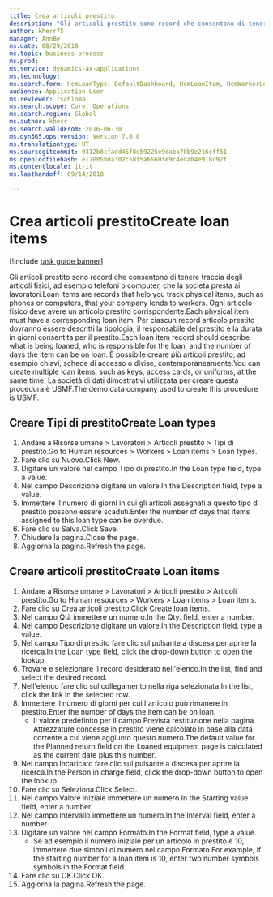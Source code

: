 ```yaml
--- 
title: Crea articoli prestito
description: "Gli articoli prestito sono record che consentono di tenere traccia degli articoli fisici, ad esempio telefoni o computer, che la società presta ai lavoratori."
author: kherr75
manager: AnnBe
ms.date: 08/29/2018
ms.topic: business-process
ms.prod: 
ms.service: dynamics-ax-applications
ms.technology: 
ms.search.form: HcmLoanType, DefaultDashboard, HcmLoanItem, HcmWorkerLookUp
audience: Application User
ms.reviewer: rschloma
ms.search.scope: Core, Operations
ms.search.region: Global
ms.author: kherr
ms.search.validFrom: 2016-06-30
ms.dyn365.ops.version: Version 7.0.0
ms.translationtype: HT
ms.sourcegitcommit: 0312b8cfadd45f8e59225e9daba78b9e216cff51
ms.openlocfilehash: e17005bda302c58f5a6560fe9c4eda04e918c92f
ms.contentlocale: it-it
ms.lasthandoff: 09/14/2018

---
```

# <a name="create-loan-items"></a><span data-ttu-id="41819-103">Crea articoli prestito</span><span class="sxs-lookup"><span data-stu-id="41819-103">Create loan items</span></span>

[!include [task guide banner](../../includes/task-guide-banner.md)]

<span data-ttu-id="41819-104">Gli articoli prestito sono record che consentono di tenere traccia degli articoli fisici, ad esempio telefoni o computer, che la società presta ai lavoratori.</span><span class="sxs-lookup"><span data-stu-id="41819-104">Loan items are records that help you track physical items, such as phones or computers, that your company lends to workers.</span></span> <span data-ttu-id="41819-105">Ogni articolo fisico deve avere un articolo prestito corrispondente.</span><span class="sxs-lookup"><span data-stu-id="41819-105">Each physical item must have a corresponding loan item.</span></span> <span data-ttu-id="41819-106">Per ciascun record articolo prestito dovranno essere descritti la tipologia, il responsabile del prestito e la durata in giorni consentita per il prestito.</span><span class="sxs-lookup"><span data-stu-id="41819-106">Each loan item record should describe what is being loaned, who is responsible for the loan, and the number of days the item can be on loan.</span></span> <span data-ttu-id="41819-107">È possibile creare più articoli prestito, ad esempio chiavi, schede di accesso o divise, contemporaneamente.</span><span class="sxs-lookup"><span data-stu-id="41819-107">You can create multiple loan items, such as keys, access cards, or uniforms, at the same time.</span></span> <span data-ttu-id="41819-108">La società di dati dimostrativi utilizzata per creare questa procedura è USMF.</span><span class="sxs-lookup"><span data-stu-id="41819-108">The demo data company used to create this procedure is USMF.</span></span>


## <a name="create-loan-types"></a><span data-ttu-id="41819-109">Creare Tipi di prestito</span><span class="sxs-lookup"><span data-stu-id="41819-109">Create Loan types</span></span>
1. <span data-ttu-id="41819-110">Andare a Risorse umane > Lavoratori > Articoli prestito > Tipi di prestito.</span><span class="sxs-lookup"><span data-stu-id="41819-110">Go to Human resources > Workers > Loan items > Loan types.</span></span>
2. <span data-ttu-id="41819-111">Fare clic su Nuovo.</span><span class="sxs-lookup"><span data-stu-id="41819-111">Click New.</span></span>
3. <span data-ttu-id="41819-112">Digitare un valore nel campo Tipo di prestito.</span><span class="sxs-lookup"><span data-stu-id="41819-112">In the Loan type field, type a value.</span></span>
4. <span data-ttu-id="41819-113">Nel campo Descrizione digitare un valore.</span><span class="sxs-lookup"><span data-stu-id="41819-113">In the Description field, type a value.</span></span>
5. <span data-ttu-id="41819-114">Immettere il numero di giorni in cui gli articoli assegnati a questo tipo di prestito possono essere scaduti.</span><span class="sxs-lookup"><span data-stu-id="41819-114">Enter the number of days that items assigned to this loan type can be overdue.</span></span> 
6. <span data-ttu-id="41819-115">Fare clic su Salva.</span><span class="sxs-lookup"><span data-stu-id="41819-115">Click Save.</span></span>
7. <span data-ttu-id="41819-116">Chiudere la pagina.</span><span class="sxs-lookup"><span data-stu-id="41819-116">Close the page.</span></span>
8. <span data-ttu-id="41819-117">Aggiorna la pagina.</span><span class="sxs-lookup"><span data-stu-id="41819-117">Refresh the page.</span></span>

## <a name="create-loan-items"></a><span data-ttu-id="41819-118">Creare articoli prestito</span><span class="sxs-lookup"><span data-stu-id="41819-118">Create Loan items</span></span>
1. <span data-ttu-id="41819-119">Andare a Risorse umane > Lavoratori > Articoli prestito > Articoli prestito.</span><span class="sxs-lookup"><span data-stu-id="41819-119">Go to Human resources > Workers > Loan items > Loan items.</span></span>
2. <span data-ttu-id="41819-120">Fare clic su Crea articoli prestito.</span><span class="sxs-lookup"><span data-stu-id="41819-120">Click Create loan items.</span></span>
3. <span data-ttu-id="41819-121">Nel campo Qtà immettere un numero.</span><span class="sxs-lookup"><span data-stu-id="41819-121">In the Qty. field, enter a number.</span></span>
4. <span data-ttu-id="41819-122">Nel campo Descrizione digitare un valore.</span><span class="sxs-lookup"><span data-stu-id="41819-122">In the Description field, type a value.</span></span>
5. <span data-ttu-id="41819-123">Nel campo Tipo di prestito fare clic sul pulsante a discesa per aprire la ricerca.</span><span class="sxs-lookup"><span data-stu-id="41819-123">In the Loan type field, click the drop-down button to open the lookup.</span></span>
6. <span data-ttu-id="41819-124">Trovare e selezionare il record desiderato nell'elenco.</span><span class="sxs-lookup"><span data-stu-id="41819-124">In the list, find and select the desired record.</span></span>
7. <span data-ttu-id="41819-125">Nell'elenco fare clic sul collegamento nella riga selezionata.</span><span class="sxs-lookup"><span data-stu-id="41819-125">In the list, click the link in the selected row.</span></span>
8. <span data-ttu-id="41819-126">Immettere il numero di giorni per cui l'articolo può rimanere in prestito.</span><span class="sxs-lookup"><span data-stu-id="41819-126">Enter the number of days the item can be on loan.</span></span>
    * <span data-ttu-id="41819-127">Il valore predefinito per il campo Prevista restituzione nella pagina Attrezzature concesse in prestito viene calcolato in base alla data corrente a cui viene aggiunto questo numero.</span><span class="sxs-lookup"><span data-stu-id="41819-127">The default value for the Planned return field on the Loaned equipment page is calculated as the current date plus this number.</span></span>  
9. <span data-ttu-id="41819-128">Nel campo Incaricato fare clic sul pulsante a discesa per aprire la ricerca.</span><span class="sxs-lookup"><span data-stu-id="41819-128">In the Person in charge field, click the drop-down button to open the lookup.</span></span>
10. <span data-ttu-id="41819-129">Fare clic su Seleziona.</span><span class="sxs-lookup"><span data-stu-id="41819-129">Click Select.</span></span>
11. <span data-ttu-id="41819-130">Nel campo Valore iniziale immettere un numero.</span><span class="sxs-lookup"><span data-stu-id="41819-130">In the Starting value field, enter a number.</span></span>
12. <span data-ttu-id="41819-131">Nel campo Intervallo immettere un numero.</span><span class="sxs-lookup"><span data-stu-id="41819-131">In the Interval field, enter a number.</span></span>
13. <span data-ttu-id="41819-132">Digitare un valore nel campo Formato.</span><span class="sxs-lookup"><span data-stu-id="41819-132">In the Format field, type a value.</span></span>
    * <span data-ttu-id="41819-133">Se ad esempio il numero iniziale per un articolo in prestito è 10, immettere due simboli di numero nel campo Formato.</span><span class="sxs-lookup"><span data-stu-id="41819-133">For example, if the starting number for a loan item is 10, enter two number symbols symbols in the Format field.</span></span>  
14. <span data-ttu-id="41819-134">Fare clic su OK.</span><span class="sxs-lookup"><span data-stu-id="41819-134">Click OK.</span></span>
15. <span data-ttu-id="41819-135">Aggiorna la pagina.</span><span class="sxs-lookup"><span data-stu-id="41819-135">Refresh the page.</span></span>


